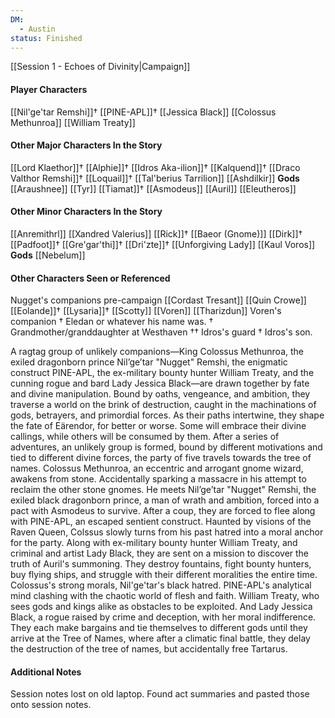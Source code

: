 ```yaml
---
DM:
  - Austin
status: Finished
---
```

[[Session 1 - Echoes of Divinity|Campaign]]

#### Player Characters
[[Nil'ge'tar Remshi]]†
[[PINE-APL]]†
[[Jessica Black]]
[[Colossus Methunroa]]
[[William Treaty]]

#### Other Major Characters In the Story
[[Lord Klaethor]]†
[[Alphie]]†
[[Idros Aka-ilion]]†
[[Kalquend]]†
[[Draco Valthor Remshi]]†
[[Loquail]]†
[[Tal'berius Tarrilion]]
[[Ashdilkir]]
**Gods**
[[Araushnee]]
[[Tyr]]
[[Tiamat]]†
[[Asmodeus]]
[[Auril]]
[[Eleutheros]]

#### Other Minor Characters In the Story
[[Anremithrl]]
[[Xandred Valerius]]
[[Rick]]†
[[Baeor (Gnome)]]
[[Dirk]]†
[[Padfoot]]†
[[Gre'gar'thi]]†
[[Dri'zte]]†
[[Unforgiving Lady]]
[[Kaul Voros]]
**Gods**
[[Nebelum]]
#### Other Characters Seen or Referenced
Nugget's companions pre-campaign
[[Cordast Tresant]]
[[Quin Crowe]]
[[Eolande]]†
[[Lysaria]]†
[[Scotty]]
[[Voren]]
[[Tharizdun]]
Voren's companion †
Eledan or whatever his name was. †
Grandmother/granddaughter at Westhaven ††
Idros's guard †
Idros's son.

A ragtag group of unlikely companions—King Colossus Methunroa, the exiled dragonborn prince Nil’ge’tar "Nugget" Remshi, the enigmatic construct PINE-APL, the ex-military bounty hunter William Treaty, and the cunning rogue and bard Lady Jessica Black—are drawn together by fate and divine manipulation. Bound by oaths, vengeance, and ambition, they traverse a world on the brink of destruction, caught in the machinations of gods, betrayers, and primordial forces. As their paths intertwine, they shape the fate of Eärendor, for better or worse. Some will embrace their divine callings, while others will be consumed by them.
After a series of adventures, an unlikely group is formed, bound by different motivations and tied to different divine forces, the party of five travels towards the tree of names.
Colossus Methunroa, an eccentric and arrogant gnome wizard, awakens from stone. Accidentally sparking a massacre in his attempt to reclaim the other stone gnomes. He meets Nil’ge’tar "Nugget" Remshi, the exiled black dragonborn prince, a man of wrath and ambition, forced into a pact with Asmodeus to survive. After a coup, they are forced to flee along with PINE-APL, an escaped sentient construct. Haunted by visions of the Raven Queen, Colssus slowly turns from his past hatred into a moral anchor for the party. Along with ex-military bounty hunter William Treaty, and criminal and artist Lady Black, they are sent on a mission to discover the truth of Auril's summoning.
They destroy fountains, fight bounty hunters, buy flying ships, and struggle with their different moralities the entire time. Colossus's strong morals, Nil'ge'tar's black hatred. PINE-APL's analytical mind clashing with the chaotic world of flesh and faith. William Treaty, who sees gods and kings alike as obstacles to be exploited. And Lady Jessica Black, a rogue raised by crime and deception, with her moral indifference.
They each make bargains and tie themselves to different gods until they arrive at the Tree of Names, where after a climatic final battle, they delay the destruction of the tree of names, but accidentally free Tartarus.

#### Additional Notes
Session notes lost on old laptop. Found act summaries and pasted those onto session notes.